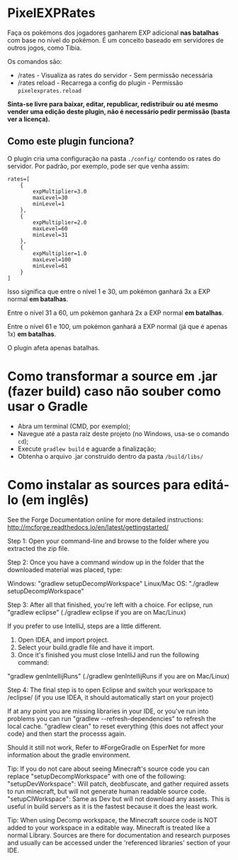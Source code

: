 PixelEXPRates
==============================
Faça os pokémons dos jogadores ganharem EXP adicional **nas batalhas** com base no nível do pokémon.
É um conceito baseado em servidores de outros jogos, como Tibia.

Os comandos são:
- /rates - Visualiza as rates do servidor - Sem permissão necessária
- /rates reload - Recarrega a config do plugin - Permissão `pixelexprates.reload`

**Sinta-se livre para baixar, editar, republicar, redistribuir ou até mesmo vender uma edição deste plugin, não é necessário pedir permissão (basta ver a licença).**

Como este plugin funciona?
-------------------------------------------
O plugin cria uma configuração na pasta `./config/` contendo os rates do servidor. Por padrão, por exemplo, pode ser que venha assim:
```
rates=[
    {
        expMultiplier=3.0
        maxLevel=30
        minLevel=1
    },
    {
        expMultiplier=2.0
        maxLevel=60
        minLevel=31
    },
    {
        expMultiplier=1.0
        maxLevel=100
        minLevel=61
    }
]
```

Isso significa que entre o nível 1 e 30, um pokémon ganhará 3x a EXP normal **em batalhas**. 

Entre o nível 31 a 60, um pokémon ganhará 2x a EXP normal **em batalhas**. 

Entre o nível 61 e 100, um pokémon ganhará a EXP normal (já que é apenas 1x) **em batalhas**.

O plugin afeta apenas batalhas.

Como transformar a source em .jar (fazer build) caso não souber como usar o Gradle
==============================

- Abra um terminal (CMD, por exemplo);
- Navegue até a pasta raíz deste projeto (no Windows, usa-se o comando `cd`);
- Execute `gradlew build` e aguarde a finalização;
- Obtenha o arquivo .jar construído dentro da pasta `/build/libs/`

Como instalar as sources para editá-lo (em inglês)
==============================

See the Forge Documentation online for more detailed instructions:
http://mcforge.readthedocs.io/en/latest/gettingstarted/

Step 1: Open your command-line and browse to the folder where you extracted the zip file.

Step 2: Once you have a command window up in the folder that the downloaded material was placed, type:

Windows: "gradlew setupDecompWorkspace"
Linux/Mac OS: "./gradlew setupDecompWorkspace"

Step 3: After all that finished, you're left with a choice.
For eclipse, run "gradlew eclipse" (./gradlew eclipse if you are on Mac/Linux)

If you prefer to use IntelliJ, steps are a little different.
1. Open IDEA, and import project.
2. Select your build.gradle file and have it import.
3. Once it's finished you must close IntelliJ and run the following command:

"gradlew genIntellijRuns" (./gradlew genIntellijRuns if you are on Mac/Linux)

Step 4: The final step is to open Eclipse and switch your workspace to /eclipse/ (if you use IDEA, it should automatically start on your project)

If at any point you are missing libraries in your IDE, or you've run into problems you can run "gradlew --refresh-dependencies" to refresh the local cache. "gradlew clean" to reset everything {this does not affect your code} and then start the processs again.

Should it still not work, 
Refer to #ForgeGradle on EsperNet for more information about the gradle environment.

Tip:
If you do not care about seeing Minecraft's source code you can replace "setupDecompWorkspace" with one of the following:
"setupDevWorkspace": Will patch, deobfuscate, and gather required assets to run minecraft, but will not generate human readable source code.
"setupCIWorkspace": Same as Dev but will not download any assets. This is useful in build servers as it is the fastest because it does the least work.

Tip:
When using Decomp workspace, the Minecraft source code is NOT added to your workspace in a editable way. Minecraft is treated like a normal Library. Sources are there for documentation and research purposes and usually can be accessed under the 'referenced libraries' section of your IDE.
